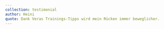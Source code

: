 ```yaml
---
collection: testimonial
author: Heini
quote: Dank Veras Trainings-Tipps wird mein Rücken immer beweglicher.
---
```


